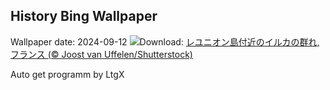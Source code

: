 ## History Bing Wallpaper
Wallpaper date: 2024-09-12
![](https://www.bing.com/th?id=OHR.DolphinReunion_JA-JP2887031776_UHD.jpg&w=1000)Download: [レユニオン島付近のイルカの群れ, フランス (© Joost van Uffelen/Shutterstock)](https://www.bing.com/th?id=OHR.DolphinReunion_JA-JP2887031776_UHD.jpg)

Auto get programm by LtgX
